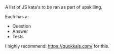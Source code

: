
A list of JS kata's to be ran as part of upskilling. 

Each has a: 

- Question
- Answer
- Tests

I highly recommend: https://quokkajs.com/ for this.